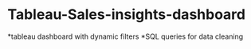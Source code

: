 # Tableau-Sales-insights-dashboard
*tableau dashboard with dynamic filters
*SQL queries for data cleaning
